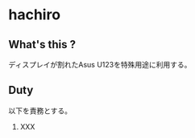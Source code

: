 hachiro
==============

## What's this ?

ディスプレイが割れたAsus U123を特殊用途に利用する。

## Duty

以下を責務とする。

1. XXX